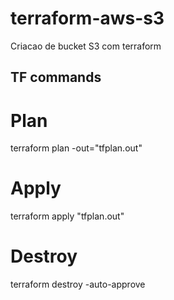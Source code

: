 # terraform-aws-s3
Criacao de bucket S3 com terraform

## TF commands

# Plan
terraform plan -out="tfplan.out"
# Apply
terraform apply "tfplan.out"
# Destroy
terraform destroy -auto-approve